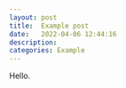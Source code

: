 ```yaml
---
layout: post
title:  Example post
date:   2022-04-06 12:44:16
description:
categories: Example
---
```


Hello.
